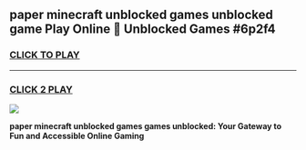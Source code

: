 
## paper minecraft unblocked games unblocked game Play Online 👋 Unblocked Games #6p2f4
<h3>
<a href="https://premium.freeplayer.one?title=paper_minecraft_unblocked_games&ref=21F">CLICK TO PLAY</a></h3>
<hr>

<h3>
<a href="https://premium.freeplayer.one?title=paper_minecraft_unblocked_games&ref=21F">CLICK 2 PLAY</a>
  
</h3>

<a href="https://premium.freeplayer.one?title=paper_minecraft_unblocked_games&ref=21F/"><img src="https://clearcache.store/games.png"></a>


**paper minecraft unblocked games games unblocked: Your Gateway to Fun and Accessible Online Gaming**
